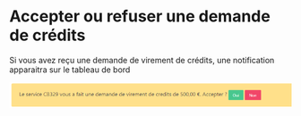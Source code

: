 # Accepter ou refuser une demande de crédits

Si vous avez reçu une demande de virement de crédits, une notification apparaitra sur le tableau de bord

![Notification de demande de virement](<.gitbook/assets/image (15).png>)

